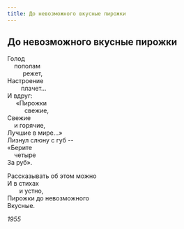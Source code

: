 ```yaml
---
title: До невозможного вкусные пирожки
---
```

## До невозможного вкусные пирожки

Голод\
    пополам\
         режет,\
Настроение\
        плачет...\
И вдруг:\
     «Пирожки\
          свежие,\
Свежие\
    и горячие,\
Лучшие в мире...»\
Лизнул слюну с губ --\
«Берите\
    четыре\
За руб».

Рассказывать об этом можно\
И в стихах\
       и устно,\
Пирожки до невозможного\
Вкусные.

*1955*